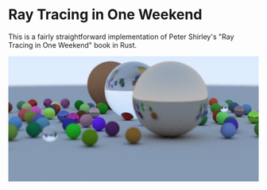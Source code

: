 # Ray Tracing in One Weekend

This is a fairly straightforward implementation of Peter Shirley's "Ray Tracing in One Weekend" book in Rust.

![cover_image](https://raw.githubusercontent.com/Nelarius/weekend-raytracer-rust/master/img/cover_image.png)
